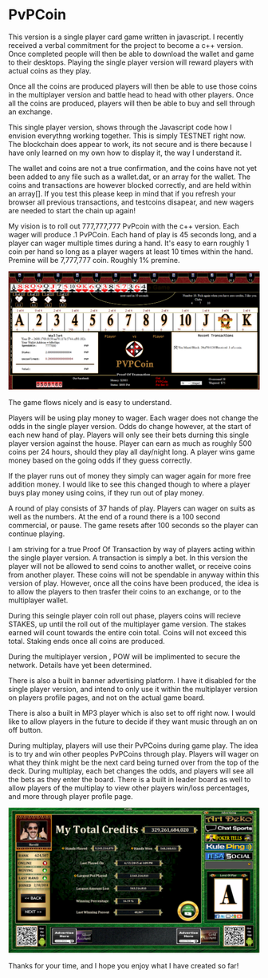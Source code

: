 # PvPCoin
This version is a single player card game written in javascript. 
I recently received a verbal commitment for the project to become a c++ version. Once completed people will then be able to download the wallet and game to their desktops. Playing the single player version will reward players with actual coins as they play.

Once all the coins are produced players will then be able to use those coins in the multiplayer version and battle head to head with other players. Once all the coins are produced, players will then be able to buy and sell through an exchange.

This single player version, shows through the Javascript code how I envision everythng working together.
This is simply TESTNET right now. The blockchain does appear to work, its not secure and is there because
I have only learned on my own how to display it, the way I understand it. 

The wallet and coins are not a true confirmation, and the coins have not yet been added to any file such as a wallet.dat, or an array for the wallet. The coins and transactions are however blocked correctly, and are held within an array[]. If you test this please keep in mind that if you refresh your browser all previous transactions, and testcoins disapear, and new wagers are needed to start the chain up again!

My vision is to roll out 777,777,777 PvPcoin with the c++ version. Each wager will produce .1 PvPCoin. Each hand of play is 45 seconds long, and a player can wager multiple times during a hand. It's easy to earn roughly 1 coin per hand so long as a player wagers at least 10 times within the hand. Premine will be 7,777,777 coin. Roughly 1% premine.

<img src="/images/preview.png" />

The game flows nicely and is easy to understand.

Players will be using play money to wager. Each wager does not change the odds in the single player version. 
Odds do change however, at the start of each new hand of play.
Players will only see their bets durning this single player version against the house.
Player can earn as much as roughly 500 coins per 24 hours, should they play all day/night long.
A player wins game money based on the going odds if they guess correctly.

If the player runs out of money they simply can wager again for more free addition money. 
I would like to see this changed though to where a player buys play money using coins, if they run out of play money.

A round of play consists of 37 hands of play. Players can wager on suits as well as the numbers. At the end of a round there is a 100 second commercial, or pause. The game resets after 100 seconds so the player can continue playing.

I am striving for a true Proof Of Transaction by way of players acting within the single player version.
A transaction is simply a bet. In this version the player will not be allowed to send coins to another wallet, or receive
coins from another player. These coins will not be spendable in anyway within this version of play. However, once all the coins
have been produced, the idea is to allow the players to then trasfer their coins to an exchange, or to the multiplayer wallet.

During this seingle player coin roll out phase, players coins will recieve STAKES, up until the roll out of the multiplayer
game version. The stakes earned will count towards the entire coin total. Coins will not exceed this total. Staking ends once all coins are produced.

During the multiplayer version , POW will be implimented to secure the network. Details have yet been determined.

There is also a built in banner advertising platform. I have it disabled for the single player version, and intend to only use
it within the multiplayer version on players profile pages, and not on the actual game board.

There is also a built in MP3 player which is also set to off right now. I would like to allow players in the future to decide
if they want music through an on off button.

During multiplay, players will use their PvPCoins during game play. The idea is to try and win other peoples PvPCoins through
play. Players will wager on what they think might be the next card being turned over from the top of the deck. During
multiplay, each bet changes the odds, and players will see all the bets as they enter the board. There is a built in leader board as well to allow players of the multiplay to view other players win/loss percentages, and more through player profile page.

<img src="/multiplay/images/profilepage.png" />

Thanks for your time, and I hope you enjoy what I have created so far!
